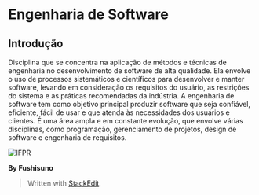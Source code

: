 # Engenharia de Software
##	Introdução

Disciplina que se concentra na aplicação de métodos e técnicas de engenharia no desenvolvimento de software de alta qualidade. Ela envolve o uso de processos sistemáticos e científicos para desenvolver e manter software, levando em consideração os requisitos do usuário, as restrições do sistema e as práticas recomendadas da indústria. A engenharia de software tem como objetivo principal produzir software que seja confiável, eficiente, fácil de usar e que atenda às necessidades dos usuários e clientes. É uma área ampla e em constante evolução, que envolve várias disciplinas, como programação, gerenciamento de projetos, design de software e engenharia de requisitos.

![IFPR](https://s1.static.brasilescola.uol.com.br/be/vestibular/-5b4df54a4de79.jpg)






**By Fushisuno**

> Written with [StackEdit](https://stackedit.io/).

